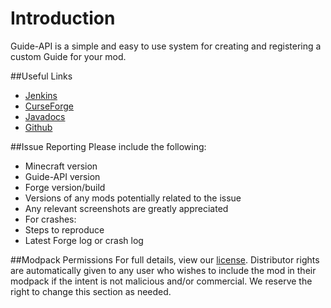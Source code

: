 Introduction
==========================

Guide-API is a simple and easy to use system for creating and registering a custom Guide for your mod.

##Useful Links
* [Jenkins](http://tehnut.info/jenkins/job/Guide-API/)
* [CurseForge](http://minecraft.curseforge.com/projects/guide-api)
* [Javadocs](http://tehnut.info/jenkins/job/Guide-API/javadoc/)
* [Github](https://github.com/TeamAmeriFrance/Guide-API/)

##Issue Reporting
Please include the following:

* Minecraft version
* Guide-API version
* Forge version/build
* Versions of any mods potentially related to the issue
* Any relevant screenshots are greatly appreciated
* For crashes:
 * Steps to reproduce
 * Latest Forge log or crash log

##Modpack Permissions
For full details, view our [license](https://github.com/TeamAmeriFrance/Guide-API/blob/master/LICENSE.md). Distributor rights are automatically given to any user who wishes to include the mod in their modpack if the intent is not malicious and/or commercial. We reserve the right to change this section as needed.